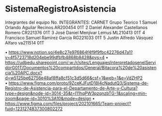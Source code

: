 # SistemaRegistroAsistencia

Integrantes del equipo
No.	INTEGRANTES:	CARNET	Grupo Teorico
1	Samuel Orlando Aguilar Recinos	AR200454	01T
2	Daniel Alexander Castellanos Romero	CR221376	01T
3	José    Daniel    Menjívar    Lemus	ML210413	01T
4	Francisco Samuel Ramírez García	RG221033	01T
5	Justin   Alfredo   Vásquez   Alfaro	va211514	01T


•	https://www.notion.so/4e8c27e976864f4f9f9fbc42276d47a1?v=4f5723718d204ebe99dfbfb4868b8428&pvs=4 
•	https://udbedu.sharepoint.com/:w:/r/sites/LenguajesInterpretadosenelServidorG01T/Documentos%20compartidos/General/Bitacora%20de%20asistencia%20APC.docx?d=w5125be62756e48af8ffa8cf51c3d5d66&csf=1&web=1&e=VdZHP2  
•	https://www.figma.com/proto/9ZceKJFutD18l4cNadutQ3/Sistema-de-Registro-de-Asistencia-para-el-Departamento-de-Arte-y-Cultura?type=design&node-id=3014-35&t=I11hqPW3pzqnzbTG-1&scaling=min-zoom&page-id=3010%3A10&mode=design
•	https://www.figma.com/files/project/202101665/Team-project?fuid=1231274837300802272 

 
